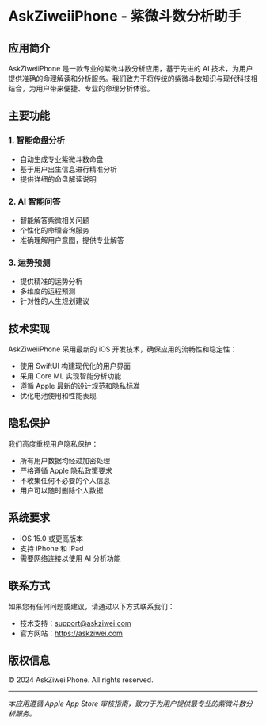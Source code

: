# AskZiweiiPhone - 紫微斗数分析助手

## 应用简介

AskZiweiiPhone 是一款专业的紫微斗数分析应用，基于先进的 AI 技术，为用户提供准确的命理解读和分析服务。我们致力于将传统的紫微斗数知识与现代科技相结合，为用户带来便捷、专业的命理分析体验。

## 主要功能

### 1. 智能命盘分析
- 自动生成专业紫微斗数命盘
- 基于用户出生信息进行精准分析
- 提供详细的命盘解读说明

### 2. AI 智能问答
- 智能解答紫微相关问题
- 个性化的命理咨询服务
- 准确理解用户意图，提供专业解答

### 3. 运势预测
- 提供精准的运势分析
- 多维度的运程预测
- 针对性的人生规划建议

## 技术实现

AskZiweiiPhone 采用最新的 iOS 开发技术，确保应用的流畅性和稳定性：

- 使用 SwiftUI 构建现代化的用户界面
- 采用 Core ML 实现智能分析功能
- 遵循 Apple 最新的设计规范和隐私标准
- 优化电池使用和性能表现

## 隐私保护

我们高度重视用户隐私保护：

- 所有用户数据均经过加密处理
- 严格遵循 Apple 隐私政策要求
- 不收集任何不必要的个人信息
- 用户可以随时删除个人数据

## 系统要求

- iOS 15.0 或更高版本
- 支持 iPhone 和 iPad
- 需要网络连接以使用 AI 分析功能

## 联系方式

如果您有任何问题或建议，请通过以下方式联系我们：

- 技术支持：support@askziwei.com
- 官方网站：https://askziwei.com

## 版权信息

© 2024 AskZiweiiPhone. All rights reserved.

---

*本应用遵循 Apple App Store 审核指南，致力于为用户提供最专业的紫微斗数分析服务。* 
